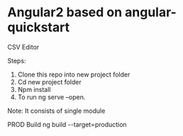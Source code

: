 # Angular2 based on angular-quickstart
CSV Editor

Steps:
1.	Clone this repo into new project folder 
2.	Cd new project folder
3.	Npm install
4.	To run ng serve –open.

Note:
It consists of single module

PROD Build
ng build --target=production
